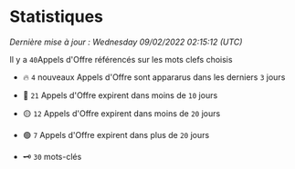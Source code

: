 # Statistiques


_Dernière mise à jour : Wednesday 09/02/2022 02:15:12 (UTC)_ 

Il y a `40`Appels d'Offre référencés sur les mots clefs choisis

- 🔥 `4` nouveaux Appels d'Offre sont appararus dans les derniers `3` jours
- 🔴  `21` Appels d'Offre expirent dans moins de `10` jours
- 🟡  `12` Appels d'Offre expirent dans moins de `20` jours
- 🟢  `7` Appels d'Offre expirent dans plus de `20` jours

- 🗝 `30` mots-clés